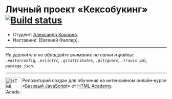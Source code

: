 # Личный проект «Кексобукинг» [![Build status][travis-image]][travis-url]

* Студент: [Александр Кокорев](https://up.htmlacademy.ru/javascript/11/user/430697).
* Наставник: [Евгений Фаллер].

---

_Не удаляйте и не обращайте внимание на папки и файлы:_<br>
_`.editorconfig`, `.eslintrc`, `.gitattributes`, `.gitignore`, `.travis.yml`, `package.json`._

---

<a href="https://htmlacademy.ru/intensive/javascript"><img align="left" width="50" height="50" title="HTML Academy" src="https://up.htmlacademy.ru/static/img/intensive/javascript/logo-for-github.svg"></a>

Репозиторий создан для обучения на интенсивном онлайн‑курсе «[Базовый JavaScript](https://htmlacademy.ru/intensive/javascript)» от [HTML Academy](https://htmlacademy.ru).

[travis-image]: https://travis-ci.org/htmlacademy-javascript/430697-keksobooking.svg?branch=master
[travis-url]: https://travis-ci.org/htmlacademy-javascript/430697-keksobooking
